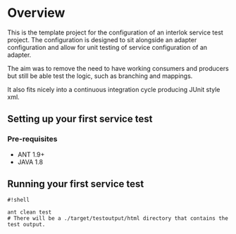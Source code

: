 # Overview #

This is the template project for the configuration of an interlok service test project. The configuration is designed to sit alongside an adapter configuration and allow for unit testing of service configuration of an adapter. 

The aim was to remove the need to have working consumers and producers but still be able test the logic, such as branching and mappings. 

It also fits nicely into a continuous integration cycle producing JUnit style xml.

## Setting up your first service test ##

### Pre-requisites ###

* ANT 1.9+
* JAVA 1.8

## Running your first service test ##


```
#!shell

ant clean test
# There will be a ./target/testoutput/html directory that contains the test output.
```